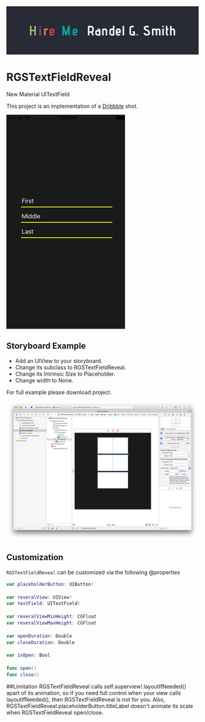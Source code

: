 <a href="https://github.com/RGSSoftware/HireMe">
  <img src="https://github.com/RGSSoftware/HireMe/blob/master/HireMeBanner.png" >
</a>

# RGSTextFieldReveal

New Material UITextField

This project is an implementation of a [Dribbble](https://dribbble.com/shots/2197140-New-Material-Text-Fields) shot. 

<img src="https://github.com/RGSSoftware/RGSTextFieldReveal/blob/master/sceenshots/gif.gif" alt="iPhone 5" width="311" />

## Storyboard Example
- Add an UIView to your storyboard. 
- Change its subclass to RGSTextFieldReveal. 
- Change its Intrinsic Size to Placeholder.
- Change width to None.

For full example please download project.

<img src="https://github.com/RGSSoftware/RGSTextFieldReveal/blob/master/sceenshots/storyboard.png" alt="Storyboard" width="756" />

## Customization

`RGSTextFieldReveal` can be customized via the following @properties

```swift
var placeholderButton: UIButton!

var reveralView: UIView!
var textField: UITextField!
    
var reveralViewMinHeight: CGFloat
var reveralViewMaxHeight: CGFloat

var openDuration: Double
var closeDuration: Double

var isOpen: Bool

func open()
func close()
```

##Limitation
RGSTextFieldReveal calls self.superview!.layoutIfNeeded() apart of its animation, so if you need full control when your view calls layoutIfNeeded(), then RGSTextFieldReveal is not for you. Also, RGSTextFieldReveal.placeholderButton.titleLabel doesn't animate its scale when RGSTextFieldReveal open/close.

